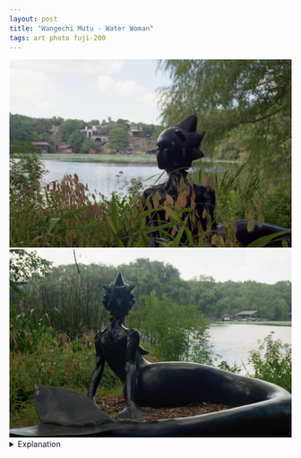 ```yaml
---
layout: post
title: "Wangechi Mutu - Water Woman"
tags: art photo fuji-200
---
```


<div class="grid two">
	<img src="/assets/images/2022-07/2022-07-31-water-woman-1.jpg" alt="Water Woman" title="Water Woman">
	<img src="/assets/images/2022-07/2022-07-31-water-woman-2.jpg" alt="Water Woman" title="Water Woman">
</div>

<details>
	<summary>Explanation</summary>

	For the only post of this roll, I want to talk about a pair of pictures taken of Wangechi Mutu's sculpture <i>Water Woman</i>. Out of all the pictures I took on this roll, these were really the only ones I felt were worth talking about.<br><br>

	Since this is a publicly displayed piece of art, I thought it'd also be interesting to talk about a couple of the official pictures taken of this piece. They aren't set up the same but I think that that'll be interesting to talk about too.<br><br>

	For my pictures, I think they have a delicate and intimate feel to them. The softness of the background is enough to make it undistracting. It's also not so soft to make it impossible to discern what you're looking at. The mostly cloudy sky makes the lighting quite soft, which against the sculpture looks really natural, with no sharp highlights.<br><br>

	Additionally, in the first picture, the foliage in the foreground makes the subject feel coy. In some ways, it feels a bit voyeuristic. There's a sense of longing in the composition with the head turned away towards the water. Alternatively, the second picture, while it still has some of that voyeuristic quality, feels more confident. We can see the entire figure while still being unable to see the face or front.<br><br>

	In comparison, let's look at a pair of pictures taken for Laguna Gloria. Since I don't have specific permission to reuse this picture and I don't want to deal with that, I'll leave the links for them here (<a href="https://thecontemporaryaustin.org/wp-content/uploads/2017/09/Wangechi_Mutu_Water_Woman_0042_1500.jpg">1</a>, <a href="https://thecontemporaryaustin.org/wp-content/uploads/2017/09/Wangechi_Mutu_Water_Woman_0008_1500.jpg">2</a>).<br><br>

	For this first picture, there are a lot of good things about it. It's clear and sharp. The background, like my pictures is soft without making it impossible to discern. Arguably, the colors are more vibrant and appealing. However, for me this picture feels a bit flat. The green-ness is almost a bit overwhelming. It's clearly a sunny day so the highlights on the sculpture are really strong. To me, it's to the point where the sculpture almost looks plastic. Furthermore, by being flanked by trees on both sides of the composition with what look to maybe be palm fronds, there's a kind of vacation postcard kind of look to the picture. It feels a bit fake, a bit too idyllic, a bit too "day at the beach". There's nothing necessarily wrong about that, it's just the vibe I get from the picture.<br><br>

	For the second picture, here's one a bit more similar to my second picture. I actually like this picture a lot, probably more than my own. From the side instead of the back, the confidence I mentioned earlier in my picture is more strongly accentuated. Unlike the previous picture, there appears to be more shade at this angle so the highlights are less distracting. Additionally, from this angle, it feels a bit more sensual. In some ways, this picture is a combination of the two pictures I took. The sentimentality of my first picture is combined with the confidence and entirety of my second picture.

</details>

